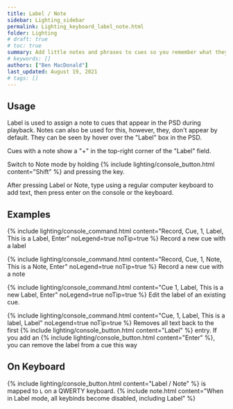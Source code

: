 ```yaml
---
title: Label / Note
sidebar: Lighting_sidebar
permalink: Lighting_keyboard_label_note.html
folder: Lighting
# draft: true
# toc: true
summary: Add little notes and phrases to cues so you remember what they are
# keywords: []
authors: ["Ben MacDonald"]
last_updated: August 19, 2021
# tags: []
---
```


## Usage
Label is used to assign a note to cues that appear in the PSD during playback. Notes can also be used for this, however, they, don't appear by default. They can be seen by hover over the "Label" box in the PSD.

Cues with a note show a "+" in the top-right corner of the "Label" field.

Switch to Note mode by holding {% include lighting/console_button.html content="Shift" %} and pressing the key.

After pressing Label or Note, type using a regular computer keyboard to add text, then press enter on the console or the keyboard.

## Examples
{% include lighting/console_command.html content="Record, Cue, 1, Label, This is a Label, Enter" noLegend=true noTip=true %}
Record a new cue with a label

{% include lighting/console_command.html content="Record, Cue, 1, Note, This is a Note, Enter" noLegend=true noTip=true %}
Record a new cue with a note

{% include lighting/console_command.html content="Cue 1, Label, This is a new Label, Enter" noLegend=true noTip=true %}
Edit the label of an existing cue.

{% include lighting/console_command.html content="Cue, 1, Label, This is a label, Label" noLegend=true noTip=true %}
Removes all text back to the first {% include lighting/console_button.html content="Label" %} entry. If you add an {% include lighting/console_button.html content="Enter" %}, you can remove the label from a cue this way

## On Keyboard
{% include lighting/console_button.html content="Label / Note" %} is mapped to `L` on a QWERTY keyboard.
{% include note.html content="When in Label mode, all keybinds become disabled, including Label" %}
